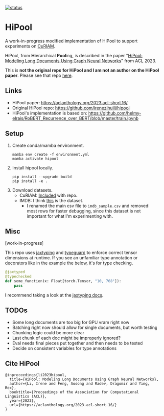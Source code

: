 [![status](https://github.com/mkranzlein/HiPool/actions/workflows/main.yml/badge.svg)](https://github.com/mkranzlein/HiPool/actions/workflows/main.yml)

# HiPool

A work-in-progress modified implementation of HiPool to support experiments on [CuRIAM](https://arxiv.org/abs/2305.14719).

HiPool, from **Hi**erarchical **Pool**ing, is described in the paper "[HiPool: Modeling Long Documents Using Graph Neural Networks](https://aclanthology.org/2023.acl-short.16/)" from ACL 2023.

This is **not the original repo for HiPool and I am not an author on the HiPool paper**. Please see that repo [here](https://github.com/irenezihuili/hipool).

## Links
- HiPool paper: https://aclanthology.org/2023.acl-short.16/
- Original HiPool repo: https://github.com/irenezihuili/hipool
- HiPool's implementation is based on: https://github.com/helmy-elrais/RoBERT_Recurrence_over_BERT/blob/master/train.ipynb

## Setup
1. Create conda/mamba environment.
    ```
    mamba env create -f environment.yml
    mamba activate hipool
    ```
2. Install hipool locally.
    ```
    pip install --upgrade build
    pip install -e .
    ```
3. Download datasets.
    - CuRIAM: [Included]((data/curiam.json)) with repo.
    - IMDB: I think [this](https://www.kaggle.com/datasets/lakshmi25npathi/imdb-dataset-of-50k-movie-reviews) is the dataset. 
        - I renamed the main csv file to `imdb_sample.csv` and removed most rows for faster debugging, since this dataset is not important for what I'm experimenting with.

## Misc

[work-in-progress]

This repo uses [jaxtyping](https://github.com/google/jaxtyping) and [typeguard](https://typeguard.readthedocs.io/) to enforce correct tensor dimensions at runtime. If you see an unfamiliar type annotation or decorators like in the example the below, it's for type checking.

```python
@jaxtyped
@typechecked
def some_function(x: Float[torch.Tensor, "10, 768"]):
    pass
```

I recommend taking a look at the [jaxtyping docs](https://docs.kidger.site/jaxtyping/).

## TODOs
- Some long documents are too big for GPU vram right now
- Batching right now should allow for single documents, but worth testing
- Chunking logic could be more clear
- Last chunk of each doc might be improperly ignored?
- Eval needs final pieces put together and then needs to be tested
- Decide on consistent variables for type annotations
## Cite HiPool
```
@inproceedings{li2023hipool,
  title={HiPool: Modeling Long Documents Using Graph Neural Networks},
  author={Li, Irene and Feng, Aosong and Radev, Dragomir and Ying, Rex},
  booktitle={Proceedings of the Association for Computational Linguistics (ACL)},
  year={2023},
  url={https://aclanthology.org/2023.acl-short.16/}
}
```

